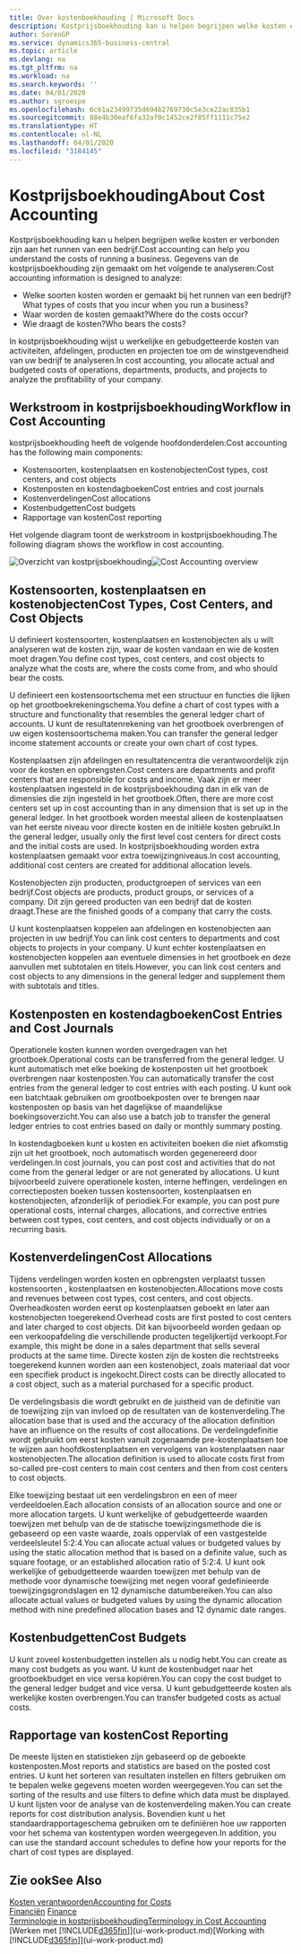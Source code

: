 ```yaml
---
title: Over kostenboekhouding | Microsoft Docs
description: Kostprijsboekhouding kan u helpen begrijpen welke kosten er verbonden zijn aan het runnen van een bedrijf.
author: SorenGP
ms.service: dynamics365-business-central
ms.topic: article
ms.devlang: na
ms.tgt_pltfrm: na
ms.workload: na
ms.search.keywords: ''
ms.date: 04/01/2020
ms.author: sgroespe
ms.openlocfilehash: 6c61a23499735d694b2769730c5e3ce22ac835b1
ms.sourcegitcommit: 88e4b30eaf6fa32af0c1452ce2f85ff1111c75e2
ms.translationtype: HT
ms.contentlocale: nl-NL
ms.lasthandoff: 04/01/2020
ms.locfileid: "3184145"
---
```

# <a name="about-cost-accounting"></a><span data-ttu-id="4d7e6-103">Kostprijsboekhouding</span><span class="sxs-lookup"><span data-stu-id="4d7e6-103">About Cost Accounting</span></span>
<span data-ttu-id="4d7e6-104">Kostprijsboekhouding kan u helpen begrijpen welke kosten er verbonden zijn aan het runnen van een bedrijf.</span><span class="sxs-lookup"><span data-stu-id="4d7e6-104">Cost accounting can help you understand the costs of running a business.</span></span> <span data-ttu-id="4d7e6-105">Gegevens van de kostprijsboekhouding zijn gemaakt om het volgende te analyseren:</span><span class="sxs-lookup"><span data-stu-id="4d7e6-105">Cost accounting information is designed to analyze:</span></span>  

-   <span data-ttu-id="4d7e6-106">Welke soorten kosten worden er gemaakt bij het runnen van een bedrijf?</span><span class="sxs-lookup"><span data-stu-id="4d7e6-106">What types of costs that you incur when you run a business?</span></span>  
-   <span data-ttu-id="4d7e6-107">Waar worden de kosten gemaakt?</span><span class="sxs-lookup"><span data-stu-id="4d7e6-107">Where do the costs occur?</span></span>  
-   <span data-ttu-id="4d7e6-108">Wie draagt de kosten?</span><span class="sxs-lookup"><span data-stu-id="4d7e6-108">Who bears the costs?</span></span>  

<span data-ttu-id="4d7e6-109">In kostprijsboekhouding wijst u werkelijke en gebudgetteerde kosten van activiteiten, afdelingen, producten en projecten toe om de winstgevendheid van uw bedrijf te analyseren.</span><span class="sxs-lookup"><span data-stu-id="4d7e6-109">In cost accounting, you allocate actual and budgeted costs of operations, departments, products, and projects to analyze the profitability of your company.</span></span>  

## <a name="workflow-in-cost-accounting"></a><span data-ttu-id="4d7e6-110">Werkstroom in kostprijsboekhouding</span><span class="sxs-lookup"><span data-stu-id="4d7e6-110">Workflow in Cost Accounting</span></span>  
<span data-ttu-id="4d7e6-111">kostprijsboekhouding heeft de volgende hoofdonderdelen:</span><span class="sxs-lookup"><span data-stu-id="4d7e6-111">Cost accounting has the following main components:</span></span>  

-   <span data-ttu-id="4d7e6-112">Kostensoorten, kostenplaatsen en kostenobjecten</span><span class="sxs-lookup"><span data-stu-id="4d7e6-112">Cost types, cost centers, and cost objects</span></span>  
-   <span data-ttu-id="4d7e6-113">Kostenposten en kostendagboeken</span><span class="sxs-lookup"><span data-stu-id="4d7e6-113">Cost entries and cost journals</span></span>  
-   <span data-ttu-id="4d7e6-114">Kostenverdelingen</span><span class="sxs-lookup"><span data-stu-id="4d7e6-114">Cost allocations</span></span>  
-   <span data-ttu-id="4d7e6-115">Kostenbudgetten</span><span class="sxs-lookup"><span data-stu-id="4d7e6-115">Cost budgets</span></span>
-   <span data-ttu-id="4d7e6-116">Rapportage van kosten</span><span class="sxs-lookup"><span data-stu-id="4d7e6-116">Cost reporting</span></span>  

<span data-ttu-id="4d7e6-117">Het volgende diagram toont de werkstroom in kostprijsboekhouding.</span><span class="sxs-lookup"><span data-stu-id="4d7e6-117">The following diagram shows the workflow in cost accounting.</span></span>  

<span data-ttu-id="4d7e6-118">![Overzicht van kostprijsboekhouding](media/costaccountingoverview.png "CostAccountingOverview")</span><span class="sxs-lookup"><span data-stu-id="4d7e6-118">![Cost Accounting overview](media/costaccountingoverview.png "CostAccountingOverview")</span></span>  

## <a name="cost-types-cost-centers-and-cost-objects"></a><span data-ttu-id="4d7e6-119">Kostensoorten, kostenplaatsen en kostenobjecten</span><span class="sxs-lookup"><span data-stu-id="4d7e6-119">Cost Types, Cost Centers, and Cost Objects</span></span>  
<span data-ttu-id="4d7e6-120">U definieert kostensoorten, kostenplaatsen en kostenobjecten als u wilt analyseren wat de kosten zijn, waar de kosten vandaan en wie de kosten moet dragen.</span><span class="sxs-lookup"><span data-stu-id="4d7e6-120">You define cost types, cost centers, and cost objects to analyze what the costs are, where the costs come from, and who should bear the costs.</span></span>  

<span data-ttu-id="4d7e6-121">U definieert een kostensoortschema met een structuur en functies die lijken op het grootboekrekeningschema.</span><span class="sxs-lookup"><span data-stu-id="4d7e6-121">You define a chart of cost types with a structure and functionality that resembles the general ledger chart of accounts.</span></span> <span data-ttu-id="4d7e6-122">U kunt de resultatenrekening van het grootboek overbrengen of uw eigen kostensoortschema maken.</span><span class="sxs-lookup"><span data-stu-id="4d7e6-122">You can transfer the general ledger income statement accounts or create your own chart of cost types.</span></span>  

<span data-ttu-id="4d7e6-123">Kostenplaatsen zijn afdelingen en resultatencentra die verantwoordelijk zijn voor de kosten en opbrengsten.</span><span class="sxs-lookup"><span data-stu-id="4d7e6-123">Cost centers are departments and profit centers that are responsible for costs and income.</span></span> <span data-ttu-id="4d7e6-124">Vaak zijn er meer kostenplaatsen ingesteld in de kostprijsboekhouding dan in elk van de dimensies die zijn ingesteld in het grootboek.</span><span class="sxs-lookup"><span data-stu-id="4d7e6-124">Often, there are more cost centers set up in cost accounting than in any dimension that is set up in the general ledger.</span></span> <span data-ttu-id="4d7e6-125">In het grootboek worden meestal alleen de kostenplaatsen van het eerste niveau voor directe kosten en de initiële kosten gebruikt.</span><span class="sxs-lookup"><span data-stu-id="4d7e6-125">In the general ledger, usually only the first level cost centers for direct costs and the initial costs are used.</span></span> <span data-ttu-id="4d7e6-126">In kostprijsboekhouding worden extra kostenplaatsen gemaakt voor extra toewijzingniveaus.</span><span class="sxs-lookup"><span data-stu-id="4d7e6-126">In cost accounting, additional cost centers are created for additional allocation levels.</span></span>  

<span data-ttu-id="4d7e6-127">Kostenobjecten zijn producten, productgroepen of services van een bedrijf.</span><span class="sxs-lookup"><span data-stu-id="4d7e6-127">Cost objects are products, product groups, or services of a company.</span></span> <span data-ttu-id="4d7e6-128">Dit zijn gereed producten van een bedrijf dat de kosten draagt.</span><span class="sxs-lookup"><span data-stu-id="4d7e6-128">These are the finished goods of a company that carry the costs.</span></span>  

<span data-ttu-id="4d7e6-129">U kunt kostenplaatsen koppelen aan afdelingen en kostenobjecten aan projecten in uw bedrijf.</span><span class="sxs-lookup"><span data-stu-id="4d7e6-129">You can link cost centers to departments and cost objects to projects in your company.</span></span> <span data-ttu-id="4d7e6-130">U kunt echter kostenplaatsen en kostenobjecten koppelen aan eventuele dimensies in het grootboek en deze aanvullen met subtotalen en titels.</span><span class="sxs-lookup"><span data-stu-id="4d7e6-130">However, you can link cost centers and cost objects to any dimensions in the general ledger and supplement them with subtotals and titles.</span></span>  

## <a name="cost-entries-and-cost-journals"></a><span data-ttu-id="4d7e6-131">Kostenposten en kostendagboeken</span><span class="sxs-lookup"><span data-stu-id="4d7e6-131">Cost Entries and Cost Journals</span></span>  
<span data-ttu-id="4d7e6-132">Operationele kosten kunnen worden overgedragen van het grootboek.</span><span class="sxs-lookup"><span data-stu-id="4d7e6-132">Operational costs can be transferred from the general ledger.</span></span> <span data-ttu-id="4d7e6-133">U kunt automatisch met elke boeking de kostenposten uit het grootboek overbrengen naar kostenposten.</span><span class="sxs-lookup"><span data-stu-id="4d7e6-133">You can automatically transfer the cost entries from the general ledger to cost entries with each posting.</span></span> <span data-ttu-id="4d7e6-134">U kunt ook een batchtaak gebruiken om grootboekposten over te brengen naar kostenposten op basis van het dagelijkse of maandelijkse boekingsoverzicht.</span><span class="sxs-lookup"><span data-stu-id="4d7e6-134">You can also use a batch job to transfer the general ledger entries to cost entries based on daily or monthly summary posting.</span></span>  

<span data-ttu-id="4d7e6-135">In kostendagboeken kunt u kosten en activiteiten boeken die niet afkomstig zijn uit het grootboek, noch automatisch worden gegenereerd door verdelingen.</span><span class="sxs-lookup"><span data-stu-id="4d7e6-135">In cost journals, you can post cost and activities that do not come from the general ledger or are not generated by allocations.</span></span> <span data-ttu-id="4d7e6-136">U kunt bijvoorbeeld zuivere operationele kosten, interne heffingen, verdelingen en correctieposten boeken tussen kostensoorten, kostenplaatsen en kostenobjecten, afzonderlijk of periodiek.</span><span class="sxs-lookup"><span data-stu-id="4d7e6-136">For example, you can post pure operational costs, internal charges, allocations, and corrective entries between cost types, cost centers, and cost objects individually or on a recurring basis.</span></span>  

## <a name="cost-allocations"></a><span data-ttu-id="4d7e6-137">Kostenverdelingen</span><span class="sxs-lookup"><span data-stu-id="4d7e6-137">Cost Allocations</span></span>  
<span data-ttu-id="4d7e6-138">Tijdens verdelingen worden kosten en opbrengsten verplaatst tussen kostensoorten , kostenplaatsen en kostenobjecten.</span><span class="sxs-lookup"><span data-stu-id="4d7e6-138">Allocations move costs and revenues between cost types, cost centers, and cost objects.</span></span> <span data-ttu-id="4d7e6-139">Overheadkosten worden eerst op kostenplaatsen geboekt en later aan kostenobjecten toegerekend.</span><span class="sxs-lookup"><span data-stu-id="4d7e6-139">Overhead costs are first posted to cost centers and later charged to cost objects.</span></span> <span data-ttu-id="4d7e6-140">Dit kan bijvoorbeeld worden gedaan op een verkoopafdeling die verschillende producten tegelijkertijd verkoopt.</span><span class="sxs-lookup"><span data-stu-id="4d7e6-140">For example, this might be done in a sales department that sells several products at the same time.</span></span> <span data-ttu-id="4d7e6-141">Directe kosten zijn de kosten die rechtstreeks toegerekend kunnen worden aan een kostenobject, zoals materiaal dat voor een specifiek product is ingekocht.</span><span class="sxs-lookup"><span data-stu-id="4d7e6-141">Direct costs can be directly allocated to a cost object, such as a material purchased for a specific product.</span></span>  

<span data-ttu-id="4d7e6-142">De verdelingsbasis die wordt gebruikt en de juistheid van de definitie van de toewijzing zijn van invloed op de resultaten van de kostenverdeling.</span><span class="sxs-lookup"><span data-stu-id="4d7e6-142">The allocation base that is used and the accuracy of the allocation definition have an influence on the results of cost allocations.</span></span> <span data-ttu-id="4d7e6-143">De verdelingdefinitie wordt gebruikt om eerst kosten vanuit zogenaamde pre-kostenplaatsen toe te wijzen aan hoofdkostenplaatsen en vervolgens van kostenplaatsen naar kostenobjecten.</span><span class="sxs-lookup"><span data-stu-id="4d7e6-143">The allocation definition is used to allocate costs first from so-called pre-cost centers to main cost centers and then from cost centers to cost objects.</span></span>  

<span data-ttu-id="4d7e6-144">Elke toewijzing bestaat uit een verdelingsbron en een of meer verdeeldoelen.</span><span class="sxs-lookup"><span data-stu-id="4d7e6-144">Each allocation consists of an allocation source and one or more allocation targets.</span></span> <span data-ttu-id="4d7e6-145">U kunt werkelijke of gebudgetteerde waarden toewijzen met behulp van de de statische toewijzingsmethode die is gebaseerd op een vaste waarde, zoals oppervlak of een vastgestelde verdeelsleutel 5:2:4.</span><span class="sxs-lookup"><span data-stu-id="4d7e6-145">You can allocate actual values or budgeted values by using the static allocation method that is based on a definite value, such as square footage, or an established allocation ratio of 5:2:4.</span></span> <span data-ttu-id="4d7e6-146">U kunt ook werkelijke of gebudgetteerde waarden toewijzen met behulp van de methode voor dynamische toewijzing met negen vooraf gedefinieerde toewijzingsgrondslagen en 12 dynamische datumbereiken.</span><span class="sxs-lookup"><span data-stu-id="4d7e6-146">You can also allocate actual values or budgeted values by using the dynamic allocation method with nine predefined allocation bases and 12 dynamic date ranges.</span></span>  

## <a name="cost-budgets"></a><span data-ttu-id="4d7e6-147">Kostenbudgetten</span><span class="sxs-lookup"><span data-stu-id="4d7e6-147">Cost Budgets</span></span>  
<span data-ttu-id="4d7e6-148">U kunt zoveel kostenbudgetten instellen als u nodig hebt.</span><span class="sxs-lookup"><span data-stu-id="4d7e6-148">You can create as many cost budgets as you want.</span></span> <span data-ttu-id="4d7e6-149">U kunt de kostenbudget naar het grootboekbudget en vice versa kopiëren.</span><span class="sxs-lookup"><span data-stu-id="4d7e6-149">You can copy the cost budget to the general ledger budget and vice versa.</span></span> <span data-ttu-id="4d7e6-150">U kunt gebudgetteerde kosten als werkelijke kosten overbrengen.</span><span class="sxs-lookup"><span data-stu-id="4d7e6-150">You can transfer budgeted costs as actual costs.</span></span>  

## <a name="cost-reporting"></a><span data-ttu-id="4d7e6-151">Rapportage van kosten</span><span class="sxs-lookup"><span data-stu-id="4d7e6-151">Cost Reporting</span></span>  
<span data-ttu-id="4d7e6-152">De meeste lijsten en statistieken zijn gebaseerd op de geboekte kostenposten.</span><span class="sxs-lookup"><span data-stu-id="4d7e6-152">Most reports and statistics are based on the posted cost entries.</span></span> <span data-ttu-id="4d7e6-153">U kunt het sorteren van resultaten instellen en filters gebruiken om te bepalen welke gegevens moeten worden weergegeven.</span><span class="sxs-lookup"><span data-stu-id="4d7e6-153">You can set the sorting of the results and use filters to define which data must be displayed.</span></span> <span data-ttu-id="4d7e6-154">U kunt lijsten voor de analyse van de kostenverdeling maken.</span><span class="sxs-lookup"><span data-stu-id="4d7e6-154">You can create reports for cost distribution analysis.</span></span> <span data-ttu-id="4d7e6-155">Bovendien kunt u het standaardrapportageschema gebruiken om te definiëren hoe uw rapporten voor het schema van kostentypen worden weergegeven.</span><span class="sxs-lookup"><span data-stu-id="4d7e6-155">In addition, you can use the standard account schedules to define how your reports for the chart of cost types are displayed.</span></span>  

## <a name="see-also"></a><span data-ttu-id="4d7e6-156">Zie ook</span><span class="sxs-lookup"><span data-stu-id="4d7e6-156">See Also</span></span>  
 [<span data-ttu-id="4d7e6-157">Kosten verantwoorden</span><span class="sxs-lookup"><span data-stu-id="4d7e6-157">Accounting for Costs</span></span>](finance-manage-cost-accounting.md)  
 <span data-ttu-id="4d7e6-158">[Financiën](finance.md) </span><span class="sxs-lookup"><span data-stu-id="4d7e6-158">[Finance](finance.md) </span></span>  
 [<span data-ttu-id="4d7e6-159">Terminologie in kostprijsboekhouding</span><span class="sxs-lookup"><span data-stu-id="4d7e6-159">Terminology in Cost Accounting</span></span>](finance-terminology-in-cost-accounting.md)  
 <span data-ttu-id="4d7e6-160">[Werken met [!INCLUDE[d365fin](includes/d365fin_md.md)]](ui-work-product.md)</span><span class="sxs-lookup"><span data-stu-id="4d7e6-160">[Working with [!INCLUDE[d365fin](includes/d365fin_md.md)]](ui-work-product.md)</span></span>
